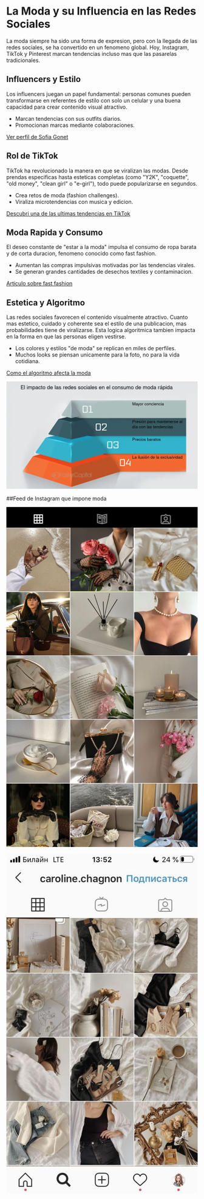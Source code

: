 # La Moda y su Influencia en las Redes Sociales

La moda siempre ha sido una forma de expresion, pero con la llegada de las redes sociales, se ha convertido en un fenomeno global. Hoy, Instagram, TikTok y Pinterest marcan tendencias incluso mas que las pasarelas tradicionales.

## Influencers y Estilo

Los influencers juegan un papel fundamental: personas comunes pueden transformarse en referentes de estilo con solo un celular y una buena capacidad para crear contenido visual atractivo.

- Marcan tendencias con sus outfits diarios.
- Promocionan marcas mediante colaboraciones.

[Ver perfil de Sofia Gonet](https://www.instagram.com/sofiagonet?igsh=dWpuc2NsbjE1d2o3)


## Rol de TikTok

TikTok ha revolucionado la manera en que se viralizan las modas. Desde prendas especificas hasta esteticas completas (como "Y2K", "coquette", "old money", "clean girl" o "e-girl"), todo puede popularizarse en segundos.

- Crea retos de moda (fashion challenges).
- Viraliza microtendencias con musica y edicion.

[Descubri una de las ultimas tendencias en TikTok](https://vm.tiktok.com/ZMBEXGwW4/)


## Moda Rapida y Consumo

El deseo constante de "estar a la moda" impulsa el consumo de ropa barata y de corta duracion, fenomeno conocido como fast fashion.

- Aumentan las compras impulsivas motivadas por las tendencias virales.
- Se generan grandes cantidades de desechos textiles y contaminacion.

[Articulo sobre fast fashion](https://cnnespanol.cnn.com/2023/11/25/que-es-fast-fashion-moda-rapida-trax)


## Estetica y Algoritmo

Las redes sociales favorecen el contenido visualmente atractivo. Cuanto mas estetico, cuidado y coherente sea el estilo de una publicacion, mas probabilidades tiene de viralizarse. Esta logica algoritmica tambien impacta en la forma en que las personas eligen vestirse.

- Los colores y estilos "de moda" se replican en miles de perfiles.
- Muchos looks se piensan unicamente para la foto, no para la vida cotidiana.

[Como el algoritmo afecta la moda](https://www.infobae.com/opinion/2024/01/26/los-algoritmos-en-las-pasarelas-de-la-moda/) 

![Image](image-1.png)

##Feed de Instagram que impone moda

![Image](image.png) 

![Image](721ab95c018df94581e7ba3bb439427a.jpg)




